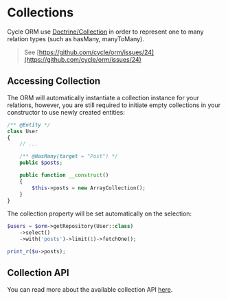 # Collections
Cycle ORM use [Doctrine/Collection](https://github.com/doctrine/collections) in order to represent one to many relation types (such as hasMany, manyToMany).

> See [https://github.com/cycle/orm/issues/24](https://github.com/cycle/orm/issues/24)

## Accessing Collection
The ORM will automatically instantiate a collection instance for your relations, however, you are still required to initiate empty
collections in your constructor to use newly created entities:

```php
/** @Entity */
class User
{
    // ...

    /** @HasMany(target = "Post") */
    public $posts;

    public function __construct()
    {
        $this->posts = new ArrayCollection();
    }
}
```

The collection property will be set automatically on the selection:

```php
$users = $orm->getRepository(User::class)
    ->select()
    ->with('posts')->limit(1)->fetchOne();

print_r($u->posts);
```

## Collection API
You can read more about the available collection API [here](https://www.doctrine-project.org/projects/doctrine-collections/en/1.6/index.html).
